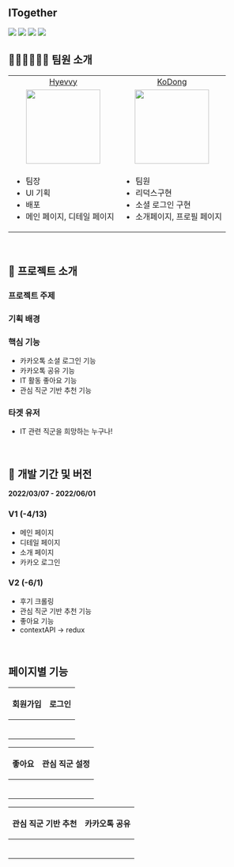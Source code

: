 ## ITogether

 <img src="https://img.shields.io/badge/React-v17.0.2-61dafb?logo=React"/>
  <img src="https://img.shields.io/badge/Redux-v8.0.1-764abc?logo=Redux"/>
  <img src="https://img.shields.io/badge/axios-v0.26.1-671CDE"/>
  <img src="https://img.shields.io/badge/ReactRouterDom-v6.2.2-671CDE?logo=ReactRouter"/>

## 👩🏻‍💻👨🏻‍💻 팀원 소개 

<table>
 <tr align="center">
    <td><a href="https://github.com/Hyevvy">Hyevvy</a></td>
    <td><a href="https://github.com/KoDongE">KoDong</a></td>
  </tr>

  <tr align="center">
  <td><img src="https://avatars.githubusercontent.com/u/72402747?v=4"  width="150px"/></td>
    <td><img src="https://avatars.githubusercontent.com/u/61736616?v=4" width="150px"/></td>
    
  </tr>

 <tr>
  <td><ul><li>팀장</li><li>UI 기획</li>
  <li>배포</li><li>메인 페이지, 디테일 페이지</li></ul></td>
  <td><ul><li>팀원</li><li>리덕스구현</li><li>소셜 로그인 구현</li><li>소개페이지, 프로필 페이지</li></ul></td>
  </tr>
</table>

<br/>

## 📣 프로젝트 소개

### 프로젝트 주제

### 기획 배경

### 핵심 기능

- 카카오톡 소셜 로그인 기능
- 카카오톡 공유 기능
- IT 활동 좋아요 기능
- 관심 직군 기반 추천 기능
  
### 타겟 유저 

- IT 관련 직군을 희망하는 누구나!


<br/>

## 📅 개발 기간 및 버전
**2022/03/07 - 2022/06/01**

### V1 (-4/13)

- 메인 페이지
- 디테일 페이지
- 소개 페이지
- 카카오 로그인
  
### V2 (-6/1)

- 후기 크롤링
- 관심 직군 기반 추천 기능
- 좋아요 기능
- contextAPI -> redux

<br/>

## 페이지별 기능

|<p align="center">회원가입</p>|<p align="center">로그인</p>|
|------|------|
|<p align="center"><img src=""/></p> |<p align="center"><img src=""/></p> |


|<p align="center">좋아요</p>|<p align="center">관심 직군 설정</p>|
|------|------|
|<p align="center"><img src=""/></p> |<p align="center"><img src=""/></p> |

|<p align="center">관심 직군 기반 추천</p>|<p align="center">카카오톡 공유</p>|
|------|------|
|<p align="center"><img src=""/></p> |<p align="center"><img src=""/></p> |
